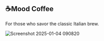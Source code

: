 ## ☕Mood Coffee

For those who savor the classic Italian brew.

![Screenshot 2025-01-04 090820](https://github.com/user-attachments/assets/86565824-e85a-4d93-ae57-dbddc96a153b)
